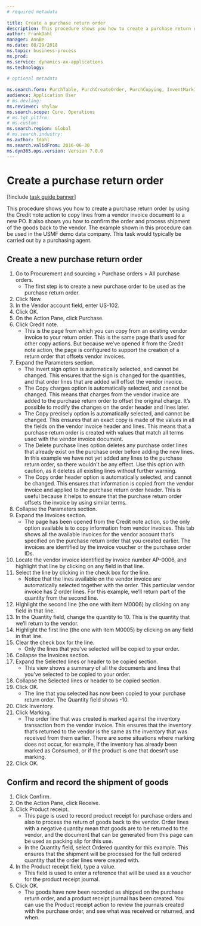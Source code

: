 ```yaml
--- 
# required metadata 
 
title: Create a purchase return order
description: This procedure shows you how to create a purchase return order by using the Credit note action to copy lines from a vendor invoice document to a new PO. 
author: FrankDahl
manager: AnnBe 
ms.date: 08/29/2018
ms.topic: business-process 
ms.prod:  
ms.service: dynamics-ax-applications 
ms.technology:  
 
# optional metadata 
 
ms.search.form: PurchTable, PurchCreateOrder, PurchCopying, InventMarking, PurchEditLines   
audience: Application User 
# ms.devlang:  
ms.reviewer: shylaw
ms.search.scope: Core, Operations 
# ms.tgt_pltfrm:  
# ms.custom:  
ms.search.region: Global
# ms.search.industry: 
ms.author: fdahl
ms.search.validFrom: 2016-06-30 
ms.dyn365.ops.version: Version 7.0.0 
---
```

# Create a purchase return order

[!include [task guide banner](../../includes/task-guide-banner.md)]

This procedure shows you how to create a purchase return order by using the Credit note action to copy lines from a vendor invoice document to a new PO. It also shows you how to confirm the order and process shipment of the goods back to the vendor. The example shown in this procedure can be used in the USMF demo data company. This task would typically be carried out by a purchasing agent.


## Create a new purchase return order
1. Go to Procurement and sourcing > Purchase orders > All purchase orders.
    * The first step is to create a new purchase order to be used as the purchase return order.  
2. Click New.
3. In the Vendor account field, enter US-102.
4. Click OK.
5. On the Action Pane, click Purchase.
6. Click Credit note.
    * This is the page from which you can copy from an existing vendor invoice to your return order. This is the same page that’s used for other copy actions. But because we’ve opened it from the Credit note action, the page is configured to support the creation of a return order that offsets vendor invoices.  
7. Expand the Parameters section.
    * The Invert sign option is automatically selected, and cannot be changed. This ensures that the sign is changed for the quantities, and that order lines that are added will offset the vendor invoice.  
    * The Copy charges option is automatically selected, and cannot be changed. This means that charges from the vendor invoice are added to the purchase return order to offset the original charge. It’s possible to modify the changes on the order header and lines later.  
    * The Copy precisely option is automatically selected, and cannot be changed. This ensures that an exact copy is made of the values in all the fields on the vendor invoice header and lines. This means that a purchase return order is created with values that match all terms used with the vendor invoice document.  
    * The Delete purchase lines option deletes any purchase order lines that already exist on the purchase order before adding the new lines. In this example we have not yet added any lines to the purchase return order, so there wouldn’t be any effect. Use this option with caution, as it deletes all existing lines without further warning.  
    * The Copy order header option is automatically selected, and cannot be changed. This ensures that information is copied from the vendor invoice and applied to the purchase return order header. This is useful because it helps to ensure that the purchase return order offsets the invoice by using similar terms.  
8. Collapse the Parameters section.
9. Expand the Invoices section.
    * The page has been opened from the Credit note action, so the only option available is to copy information from vendor invoices. This tab shows all the available invoices for the vendor account that’s specified on the purchase return order that you created earlier.   The invoices are identified by the invoice voucher or the purchase order IDs.  
10. Locate the vendor invoice identified by invoice number AP-0006, and highlight that line by clicking on any field in that line.
11. Select the line by clicking in the check box for the line. 
    * Notice that the lines available on the vendor invoice are automatically selected together with the order. This particular vendor invoice has 2 order lines. For this example, we’ll return part of the quantity from the second line.  
12. Highlight the second line (the one with item M0006) by clicking on any field in that line.
13. In the Quantity field, change the quantity to 10. This is the quantity that we’ll return to the vendor. 
14. Highlight the first line (the one with item M0005) by clicking on any field in that line.
15. Clear the check box for the line.
    * Only the lines that you've selected will be copied to your order.  
16. Collapse the Invoices section.
17. Expand the Selected lines or header to be copied section.
    * This view shows a summary of all the documents and lines that you’ve selected to be copied to your order.  
18. Collapse the Selected lines or header to be copied section.
19. Click OK.
    * The line that you selected has now been copied to your purchase return order. The Quantity field shows -10.   
20. Click Inventory.
21. Click Marking.
    * The order line that was created is marked against the inventory transaction from the vendor invoice. This ensures that the inventory that’s returned to the vendor is the same as the inventory that was received from them earlier. There are some situations where marking does not occur, for example, if the inventory has already been marked as Consumed, or if the product is one that doesn’t use marking.  
22. Click OK.

## Confirm and record the shipment of goods
1. Click Confirm.
2. On the Action Pane, click Receive.
3. Click Product receipt.
    * This page is used to record product receipt for purchase orders and also to process the return of goods back to the vendor. Order lines with a negative quantity mean that goods are to be returned to the vendor, and the document that can be generated from this page can be used as packing slip for this use.   
    * In the Quantity field, select Ordered quantity for this example.   This ensures that the shipment will be processed for the full ordered quantity that the order lines were created with.   
4. In the Product receipt field, type a value.
    * This field is used to enter a reference that will be used as a voucher for the product receipt journal.  
5. Click OK.
    * The goods have now been recorded as shipped on the purchase return order, and a product receipt journal has been created. You can use the Product receipt action to review the journals created with the purchase order, and see what was received or returned, and when.  

